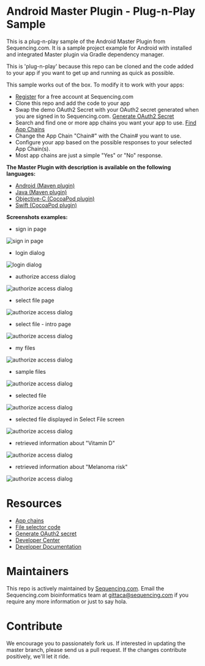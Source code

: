 # Android Master Plugin - Plug-n-Play Sample

This is a plug-n-play sample of the Android Master Plugin from Sequencing.com. It is a sample project example for Android with installed and integrated Master plugin via Gradle dependency manager.

This is 'plug-n-play' because this repo can be cloned and the code added to your app if you want to get up and running as quick as possible.

This sample works out of the box. To modify it to work with your apps:

* [Register](https://sequencing.com/user/register) for a free account at Sequencing.com
* Clone this repo and add the code to your app
* Swap the demo OAuth2 Secret with your OAuth2 secret generated when you are signed in to Sequencing.com. [Generate OAuth2 Secret](https://sequencing.com/developer-center/new-app-oauth-secret)
* Search and find one or more app chains you want your app to use. [Find App Chains](https://sequencing.com/app-chains)
* Change the App Chain "Chain#" with the Chain# you want to use.
* Configure your app based on the possible responses to your selected App Chain(s). 
 * Most app chains are just a simple "Yes" or "No" response.

**The Master Plugin with description is available on the following languages:**
* [Android (Maven plugin)](https://github.com/SequencingDOTcom/Maven-Android-Master-Plugin-Java)
* [Java (Maven plugin)](https://github.com/SequencingDOTcom/Maven-Android-Master-Plugin-Java)
* [Objective-C (CocoaPod plugin)](https://github.com/SequencingDOTcom/CocoaPod-iOS-Master-Plugin-ObjectiveC)
* [Swift (CocoaPod plugin)](https://github.com/SequencingDOTcom/CocoaPods-iOS-Master-Plugin-Swift)


**Screenshots examples:**
* sign in page

![sign in page](https://github.com/SequencingDOTcom/Android-Master-Plugin-Plug-N-Play-Sample/blob/master/screenshots/Screenshot_2016-07-14-17-27-14.png?raw=true)

* login dialog

![login dialog](https://github.com/SequencingDOTcom/Android-Master-Plugin-Plug-N-Play-Sample/blob/master/screenshots/Screenshot_2016-07-14-17-28-25.png?raw=true)

* authorize access dialog

![authorize access dialog](https://github.com/SequencingDOTcom/Android-Master-Plugin-Plug-N-Play-Sample/blob/master/screenshots/Screenshot_2016-07-14-17-29-11.png?raw=true)

* select file page

![authorize access dialog](https://github.com/SequencingDOTcom/Android-Master-Plugin-Plug-N-Play-Sample/blob/master/screenshots/Screenshot_2016-07-14-17-29-23.png?raw=true)

* select file - intro page

![authorize access dialog](https://github.com/SequencingDOTcom/Android-Master-Plugin-Plug-N-Play-Sample/blob/master/screenshots/Screenshot_2016-07-14-17-29-34.png?raw=true)

* my files

![authorize access dialog](https://github.com/SequencingDOTcom/Android-Master-Plugin-Plug-N-Play-Sample/blob/master/screenshots/Screenshot_2016-04-01-15-28-17.png?raw=true)

* sample files

![authorize access dialog](https://github.com/SequencingDOTcom/Android-Master-Plugin-Plug-N-Play-Sample/blob/master/screenshots/Screenshot_2016-04-04-18-55-45.png?raw=true)

* selected file

![authorize access dialog](https://github.com/SequencingDOTcom/Android-Master-Plugin-Plug-N-Play-Sample/blob/master/screenshots/Screenshot_2016-07-14-17-30-19.png?raw=true)

* selected file displayed in Select File screen

![authorize access dialog](https://github.com/SequencingDOTcom/Android-Master-Plugin-Plug-N-Play-Sample/blob/master/screenshots/Screenshot_2016-07-14-17-30-35.png?raw=true)

* retrieved information about "Vitamin D"

![authorize access dialog](https://github.com/SequencingDOTcom/Android-Master-Plugin-Plug-N-Play-Sample/blob/master/screenshots/Screenshot_2016-07-14-17-30-55.png?raw=true)

* retrieved information about "Melanoma risk"

![authorize access dialog](https://github.com/SequencingDOTcom/Android-Master-Plugin-Plug-N-Play-Sample/blob/master/screenshots/Screenshot_2016-07-14-17-31-11.png?raw=true)

Resources
======================================
* [App chains](https://sequencing.com/app-chains)
* [File selector code](https://github.com/SequencingDOTcom/File-Selector-code)
* [Generate OAuth2 secret](https://sequencing.com/developer-center/new-app-oauth-secret)
* [Developer Center](https://sequencing.com/developer-center)
* [Developer Documentation](https://sequencing.com/developer-documentation/)


Maintainers
======================================
This repo is actively maintained by [Sequencing.com](https://sequencing.com/). Email the Sequencing.com bioinformatics team at gittaca@sequencing.com if you require any more information or just to say hola.


Contribute
======================================
We encourage you to passionately fork us. If interested in updating the master branch, please send us a pull request. If the changes contribute positively, we'll let it ride.

